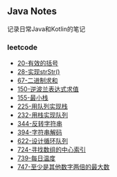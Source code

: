 ## Java Notes
记录日常Java和Kotlin的笔记

### leetcode
* [20-有效的括号](md/leetcode/20-有效的括号.md)
* [28-实现strStr()](md/leetcode/28-实现strStr().md)
* [67-二进制求和](md/leetcode/67-二进制求和.md)
* [150-逆波兰表达式求值](md/leetcode/150-逆波兰表达式求值.md)
* [155-最小栈](md/leetcode/155-最小栈.md)
* [225-用队列实现栈](md/leetcode/225-用队列实现栈.md)
* [232-用栈实现队列](md/leetcode/232-用栈实现队列.md)
* [344-反转字符串](md/leetcode/344-反转字符串.md)
* [394-字符串解码](md/leetcode/394-字符串解码.md)
* [622-设计循环队列](md/leetcode/622-设计循环队列.md)
* [724-寻找数组的中心索引](md/leetcode/724-寻找数组的中心索引.md)
* [739-每日温度](md/leetcode/739-每日温度.md)
* [747-至少是其他数字两倍的最大数](md/leetcode/747-至少是其他数字两倍的最大数.md)